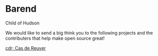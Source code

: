 # Barend
Child of Hudson


We would like to send a big think you to the following projects and the contributers that help make open source great!  

[cdr; Cas de Reuver](http://0fi.net)
